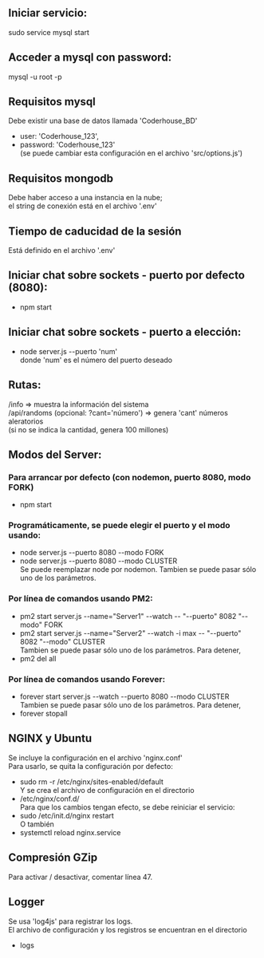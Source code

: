 ## Iniciar servicio:  
sudo service mysql start  
  
## Acceder a mysql con password:  
mysql -u root -p  
  
## Requisitos mysql  
Debe existir una base de datos llamada 'Coderhouse_BD'  
- user: 'Coderhouse_123',
- password: 'Coderhouse_123'  
(se puede cambiar esta configuración en el archivo 'src/options.js')  
  
## Requisitos mongodb
Debe haber acceso a una instancia en la nube;   
el string de conexión está en el archivo '.env'
  
## Tiempo de caducidad de la sesión  
Está definido en el archivo '.env'

## Iniciar chat sobre sockets - puerto por defecto (8080):
- npm start

## Iniciar chat sobre sockets - puerto a elección:
- node server.js --puerto 'num'   
donde 'num' es el número del puerto deseado

## Rutas:
/info => muestra la información del sistema   
/api/randoms (opcional: ?cant='número') => genera 'cant' números aleratorios   
(si no se indica la cantidad, genera 100 millones)

## Modos del Server:
### Para arrancar por defecto (con nodemon, puerto 8080, modo FORK)
- npm start

### Programáticamente, se puede elegir el puerto y el modo usando:
- node server.js --puerto 8080 --modo FORK   
- node server.js --puerto 8080 --modo CLUSTER   
Se puede reemplazar node por nodemon. Tambien se puede pasar sólo uno de los parámetros.

### Por línea de comandos usando PM2:
- pm2 start server.js --name="Server1" --watch -- "--puerto" 8082 "--modo" FORK   
- pm2 start server.js --name="Server2" --watch -i max -- "--puerto" 8082 "--modo" CLUSTER   
Tambien se puede pasar sólo uno de los parámetros. Para detener,   
- pm2 del all

### Por línea de comandos usando Forever:
- forever start server.js --watch --puerto 8080 --modo CLUSTER   
Tambien se puede pasar sólo uno de los parámetros. Para detener,   
- forever stopall   

## NGINX y Ubuntu  
Se incluye la configuración en el archivo 'nginx.conf'   
Para usarlo, se quita la configuración por defecto:   
- sudo rm -r /etc/nginx/sites-enabled/default   
Y se crea el archivo de configuración en el directorio   
- /etc/nginx/conf.d/   
Para que los cambios tengan efecto, se debe reiniciar el servicio:   
- sudo /etc/init.d/nginx restart   
O también   
- systemctl reload nginx.service   
   
## Compresión GZip   
Para activar / desactivar, comentar línea 47.   
   
## Logger   
Se usa 'log4js' para registrar los logs.   
El archivo de configuración y los registros se encuentran en el directorio   
- logs   
   
